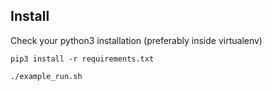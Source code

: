 ## Install

Check your python3 installation (preferably inside virtualenv)

```pip3 install -r requirements.txt```

```./example_run.sh```